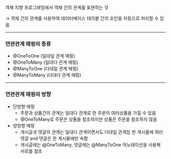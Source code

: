 객체 지향 프로그래밍에서 객체 간의 관계를 표현하는 것

→ 객체 간의 관계를 사용하여 데이터베이스 테이블 간의 조인을 자동으로 처리할 수 있음

---

### 연관관계 매핑의 종류

- @OneToOne (일대일 관계 매핑)
- @OneToMany (일대다 관계 매핑)
- @ManyToOne (다대일 관계 매핑)
- @ManyToMany (다대다 관계 매핑)

---

### 연관관계 매핑의 방향

- 단방향 매핑
    - 주문과 상품간의 관계는 일대다 관계로 한 주문이 여러상품을 가질 수 있음
    - @OneToMany로 주문은 상품을 참조하지만 상품은 주문을 참조하지 않음
- 양방향 매핑
    - 게시글과 댓글의 관계는 일대다 관계이면서도 다대일 관계임 한 게시물에 여러 댓글 and 댓글은 한 게시물에만 속함
    - 게시글에는 @OneToMany, 댓글에는 @ManyToOne 어노테이션을 사용해 서로를 참조
